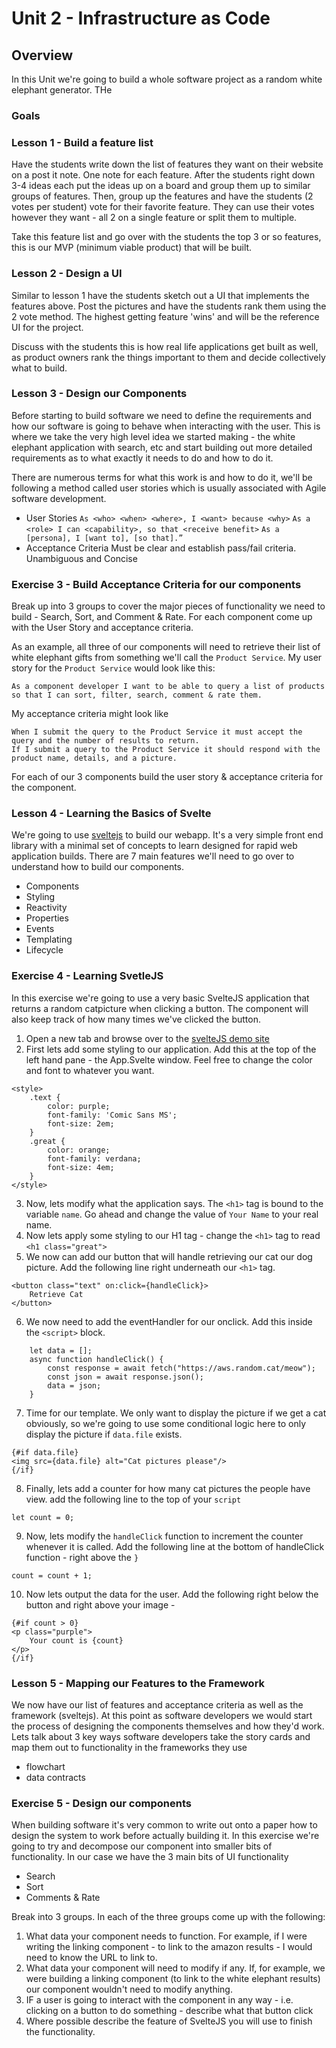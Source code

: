 # Unit 2 - Infrastructure as Code

## Overview
In this Unit we're going to build a whole software project as a random white elephant generator. THe

### Goals


### Lesson 1 - Build a feature list
Have the students write down the list of features they want on their website on a post it note. One note for each feature. After the students right down 3-4 ideas each put the ideas up on a board and group them up to similar groups of features. Then, group up the features and have the students (2 votes per student) vote for their favorite feature. They can use their votes however they want - all 2 on a single feature or split them to multiple.

Take this feature list and go over with the students the top 3 or so features, this is our MVP (minimum viable product) that will be built.

### Lesson 2 - Design a UI
Similar to lesson 1 have the students sketch out a UI that implements the features above. Post the pictures and have the students rank them using the 2 vote method. The highest getting feature 'wins' and will be the reference UI for the project. 

Discuss with the students this is how real life applications get built as well, as product owners rank the things important to them and decide collectively what to build.

### Lesson 3 - Design our Components
Before starting to build software we need to define the requirements and how our software is going to behave when interacting with the user. This is where we take the very high level idea we started making - the white elephant application with search, etc and start building out more detailed requirements as to what exactly it needs to do and how to do it. 

There are numerous terms for what this work is and how to do it, we'll be following a method called user stories which is usually associated with Agile software development.

- User Stories
    `As <who> <when> <where>, I <want> because <why>`
    `As a <role> I can <capability>, so that <receive benefit>`
    `As a [persona], I [want to], [so that].”`
- Acceptance Criteria
    Must be clear and establish pass/fail criteria.
    Unambiguous and Concise


### Exercise 3 - Build Acceptance Criteria for our components
Break up into 3 groups to cover the major pieces of functionality we need to build - Search, Sort, and Comment & Rate. For each component come up with the User Story and acceptance criteria.

As an example, all three of our components will need to retrieve their list of white elephant gifts from something we'll call the `Product Service`. My user story for the `Product Service` would look like this:

```
As a component developer I want to be able to query a list of products so that I can sort, filter, search, comment & rate them.
```

My acceptance criteria might look like

```
When I submit the query to the Product Service it must accept the query and the number of results to return.
If I submit a query to the Product Service it should respond with the product name, details, and a picture.
```

For each of our 3 components build the user story & acceptance criteria for the component.


### Lesson 4 -  Learning the Basics of Svelte
We're going to use [sveltejs](https://svelte.dev/) to build our webapp. It's a very simple front end library with a minimal set of concepts to learn designed for rapid web application builds. There are 7 main features we'll need to go over to understand how to build our components.

- Components
- Styling
- Reactivity
- Properties
- Events
- Templating
- Lifecycle

### Exercise 4 - Learning SvetleJS
In this exercise we're going to use a very basic SvelteJS application that returns a random catpicture when clicking a button. The component will also keep track of how many times we've clicked the button.


1. Open a new tab and browse over to the [svelteJS demo site](https://svelte.dev/repl/hello-world?version=3.13.0)
2. First lets add some styling to our application. Add this at the top of the left hand pane - the App.Svelte window. Feel free to change the color and font to whatever you want.
```
<style>
	.text {
		color: purple;
		font-family: 'Comic Sans MS';
		font-size: 2em;
	}
    .great {
        color: orange;
        font-family: verdana;
        font-size: 4em;
    }
</style>
```
3. Now, lets modify what the application says. The `<h1>` tag is bound to the variable `name`. Go ahead and change the value of `Your Name` to your real name.
4. Now lets apply some styling to our H1 tag - change the `<h1>` tag to read `<h1 class="great">`
5. We now can add our button that will handle retrieving our cat our dog picture. Add the following line right underneath our `<h1>` tag.
``` 
<button class="text" on:click={handleClick}>
	Retrieve Cat
</button>
```
6. We now need to add the eventHandler for our onclick. Add this inside the `<script>` block.
```
    let data = [];
	async function handleClick() {
        const response = await fetch("https://aws.random.cat/meow");
        const json = await response.json();
        data = json;
	}
```
7. Time for our template. We only want to display the picture if we get a cat obviously, so we're going to use some conditional logic here to only display the picture if `data.file` exists.
```
{#if data.file}
<img src={data.file} alt="Cat pictures please"/>
{/if}
```
8. Finally, lets add a counter for  how many cat pictures the people have view. add the following line to the top of your `script`

```
let count = 0;
```
9. Now, lets modify the `handleClick` function to increment the counter whenever it is called. Add the following line at the bottom of handleClick function - right above the `}`

```
count = count + 1;
```
10. Now lets output the data for the user. Add the following right below the button and right above your image - 
```
{#if count > 0}
<p class="purple">
	Your count is {count}
</p>
{/if}
```

### Lesson 5 - Mapping our Features to the Framework
We now have our list of features and acceptance criteria as well as the framework (sveltejs). At this point as software developers we would start the process of designing the components themselves and how they'd work. Lets talk about 3 key ways software developers take the story cards and map them out to functionality in the frameworks they use

- flowchart
- data contracts

### Exercise 5 - Design our components
When building software it's very common to write out onto a paper how to design the system to work before actually building it. In this exercise we're going to try and decompose our component into smaller bits of functionality. In our case we have the 3 main bits of UI functionality

- Search
- Sort
- Comments & Rate

Break into 3 groups. In each of the three groups come up with the following:

1. What data your component needs to function. For example, if I  were writing the linking component - to link to the amazon results - I would need to know the URL to link to.
2. What data your component will need to modify if any. If, for example, we were building a linking component (to link to the white elephant results) our component wouldn't need to modify anything.
3. IF a user is going to interact with the component in any way - i.e. clicking on a button to do something - describe what that button click
4. Where possible describe the feature of SvelteJS you will use to finish the functionality.

